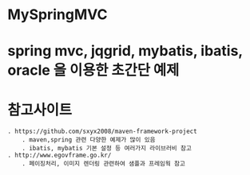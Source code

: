 MySpringMVC
===========

# spring mvc, jqgrid, mybatis, ibatis, oracle 을 이용한 초간단 예제
  

# 참고사이트

    . https://github.com/sxyx2008/maven-framework-project 
        . maven,spring 관련 다양한 예제가 많이 있음
        . ibatis, mybatis 기본 설정 등 여러가지 라이브러비 참고
    . http://www.egovframe.go.kr/ 
        . 페이징처리, 이미지 렌더링 관련하여 샘플과 프레임웍 참고
        





